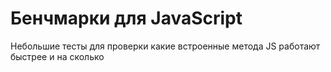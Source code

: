 # Бенчмарки для JavaScript


Небольшие тесты для проверки какие встроенные метода JS работают быстрее и на сколько